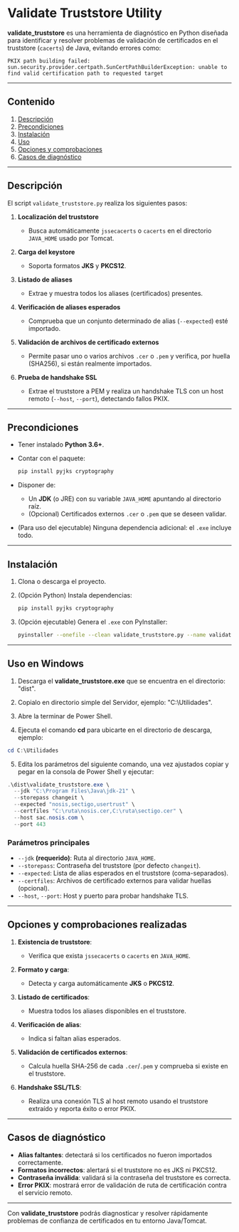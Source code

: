 # Validate Truststore Utility

**validate\_truststore** es una herramienta de diagnóstico en Python diseñada para identificar y resolver problemas de validación de certificados en el truststore (`cacerts`) de Java, evitando errores como:

```
PKIX path building failed: sun.security.provider.certpath.SunCertPathBuilderException: unable to find valid certification path to requested target
```

---

## Contenido

1. [Descripción](#descripción)
2. [Precondiciones](#precondiciones)
3. [Instalación](#instalación)
4. [Uso](#uso)
5. [Opciones y comprobaciones](#opciones-y-comprobaciones)
6. [Casos de diagnóstico](#casos-de-diagnóstico)

---

## Descripción

El script `validate_truststore.py` realiza los siguientes pasos:

1. **Localización del truststore**

   * Busca automáticamente `jssecacerts` o `cacerts` en el directorio `JAVA_HOME` usado por Tomcat.
2. **Carga del keystore**

   * Soporta formatos **JKS** y **PKCS12**.
3. **Listado de aliases**

   * Extrae y muestra todos los aliases (certificados) presentes.
4. **Verificación de aliases esperados**

   * Comprueba que un conjunto determinado de alias (`--expected`) esté importado.
5. **Validación de archivos de certificado externos**

   * Permite pasar uno o varios archivos `.cer` o `.pem` y verifica, por huella (SHA256), si están realmente importados.
6. **Prueba de handshake SSL**

   * Extrae el truststore a PEM y realiza un handshake TLS con un host remoto (`--host`, `--port`), detectando fallos PKIX.

---

## Precondiciones

* Tener instalado **Python 3.6+**.
* Contar con el paquete:

  ```bash
  pip install pyjks cryptography
  ```
* Disponer de:

  * Un **JDK** (o JRE) con su variable `JAVA_HOME` apuntando al directorio raíz.
  * (Opcional) Certificados externos `.cer` o `.pem` que se deseen validar.
* (Para uso del ejecutable) Ninguna dependencia adicional: el `.exe` incluye todo.

---

## Instalación

1. Clona o descarga el proyecto.
2. (Opción Python) Instala dependencias:

   ```bash
   pip install pyjks cryptography
   ```
3. (Opción ejecutable) Genera el `.exe` con PyInstaller:

   ```bash
   pyinstaller --onefile --clean validate_truststore.py --name validate_truststore
   ```

---

## Uso en Windows

1. Descarga el **validate_truststore.exe** que se encuentra en el directorio: "dist".

2. Copialo en directorio simple del Servidor, ejemplo: "C:\Utilidades".

3. Abre la terminar de Power Shell.

4. Ejecuta el comando **cd** para ubicarte en el directorio de descarga, ejemplo:

```powershell
cd C:\Utilidades
```
5. Edita los parámetros del siguiente comando, una vez ajustados copiar y pegar en la consola de Power Shell y ejecutar: 

```powershell
.\dist\validate_truststore.exe \
  --jdk "C:\Program Files\Java\jdk-21" \
  --storepass changeit \
  --expected "nosis,sectigo,usertrust" \
  --certfiles "C:\ruta\nosis.cer,C:\ruta\sectigo.cer" \
  --host sac.nosis.com \
  --port 443
```

### Parámetros principales

* `--jdk` **(requerido)**: Ruta al directorio `JAVA_HOME`.
* `--storepass`: Contraseña del truststore (por defecto `changeit`).
* `--expected`: Lista de alias esperados en el truststore (coma-separados).
* `--certfiles`: Archivos de certificado externos para validar huellas (opcional).
* `--host`, `--port`: Host y puerto para probar handshake TLS.

---

## Opciones y comprobaciones realizadas

1. **Existencia de truststore**:

   * Verifica que exista `jssecacerts` o `cacerts` en `JAVA_HOME`.
2. **Formato y carga**:

   * Detecta y carga automáticamente **JKS** o **PKCS12**.
3. **Listado de certificados**:

   * Muestra todos los aliases disponibles en el truststore.
4. **Verificación de alias**:

   * Indica si faltan alias esperados.
5. **Validación de certificados externos**:

   * Calcula huella SHA‑256 de cada `.cer`/`.pem` y comprueba si existe en el truststore.
6. **Handshake SSL/TLS**:

   * Realiza una conexión TLS al host remoto usando el truststore extraído y reporta éxito o error PKIX.

---

## Casos de diagnóstico

* **Alias faltantes**: detectará si los certificados no fueron importados correctamente.
* **Formatos incorrectos**: alertará si el truststore no es JKS ni PKCS12.
* **Contraseña inválida**: validará si la contraseña del truststore es correcta.
* **Error PKIX**: mostrará error de validación de ruta de certificación contra el servicio remoto.

---

Con **validate\_truststore** podrás diagnosticar y resolver rápidamente problemas de confianza de certificados en tu entorno Java/Tomcat.
